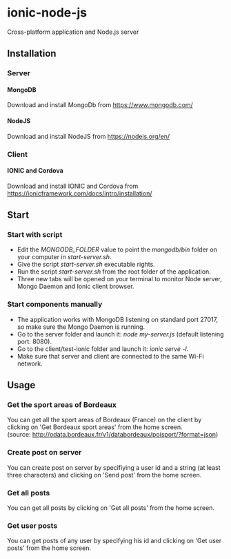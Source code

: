 # ionic-node-js
Cross-platform application and Node.js server


## Installation
### Server
#### MongoDB
Download and install MongoDb from https://www.mongodb.com/<br/>
#### NodeJS
Download and install NodeJS from https://nodejs.org/en/<br/>

### Client
#### IONIC and Cordova
Download and install IONIC and Cordova from https://ionicframework.com/docs/intro/installation/<br/>

## Start
### Start with script
* Edit the  _MONGODB_FOLDER_ value to point the _mongodb/bin_ folder on your computer in _start-server.sh_.
* Give the script _start-server.sh_ executable rights.
* Run the script _start-server.sh_ from the root folder of the application.
* Three new tabs will be opened on your terminal to monitor Node server, Mongo Daemon and Ionic client browser.

### Start components manually
* The application works with MongoDB listening on standard port 27017, so make sure the Mongo Daemon is running.
* Go to the server folder and launch it: _node my-server.js_ (default listening port: 8080).
* Go to the client/test-ionic folder and launch it: _ionic serve -l_.
* Make sure that server and client are connected to the same Wi-Fi network.

## Usage
### Get the sport areas of Bordeaux
You can get all the sport areas of Bordeaux (France) on the client by clicking on 'Get Bordeaux sport areas' from the home screen.<br/>(source: http://odata.bordeaux.fr/v1/databordeaux/poisport/?format=json)

### Create post on server
You can create post on server by specifiying a user id and a string (at least three characters) and clicking on 'Send post' from the home screen.

### Get all posts
You can get all posts by clicking on 'Get all posts' from the home screen.

### Get user posts
You can get posts of any user by specifying his id and clicking on 'Get user posts' from the home screen.
